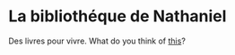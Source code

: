 # La bibliothéque de Nathaniel

Des livres pour vivre. What do you think of [this][1]?

[1]: ./generation1/README.pdf
